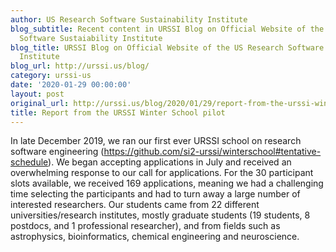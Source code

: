 ```yaml
---
author: US Research Software Sustainability Institute
blog_subtitle: Recent content in URSSI Blog on Official Website of the US Research
  Software Sustaiability Institute
blog_title: URSSI Blog on Official Website of the US Research Software Sustaiability
  Institute
blog_url: http://urssi.us/blog/
category: urssi-us
date: '2020-01-29 00:00:00'
layout: post
original_url: http://urssi.us/blog/2020/01/29/report-from-the-urssi-winter-school-pilot/
title: Report from the URSSI Winter School pilot
---
```


In late December 2019, we ran our first ever URSSI school on research software engineering (https://github.com/si2-urssi/winterschool#tentative-schedule). We began accepting applications in July and received an overwhelming response to our call for applications. For the 30 participant slots available, we received 169 applications, meaning we had a challenging time selecting the participants and had to turn away a large number of interested researchers. Our students came from 22 different universities/research institutes, mostly graduate students (19 students, 8 postdocs, and 1 professional researcher), and from fields such as astrophysics, bioinformatics, chemical engineering and neuroscience.